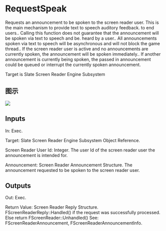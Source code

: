 # RequestSpeak

Requests an announcement to be spoken to the screen reader user. This is the main mechanism to provide text to speech auditory feedback. to end users.. Calling this function does not guarantee that the announcement will be spoken via text to speech and be. heard by a user.. All announcements spoken via text to speech will be asynchronous and will not block the game thread.. If the screen reader user is active and no announcements are currently spoken, the announcement will be spoken immediately.. If another announcement is currently being spoken, the passed in announcement could be queued or interrupt the currently spoken announcement.

Target is Slate Screen Reader Engine Subsystem

## 图示

![]($-20221218-20585341.png)

## Inputs

In: Exec.

Target: Slate Screen Reader Engine Subsystem Object Reference.

Screen Reader User Id: Integer. The user Id of the screen reader user the announcement is intended for.

Announcement: Screen Reader Announcement Structure. The announcement requested to be spoken to the screen reader user.  

## Outputs

Out: Exec.

Return Value: Screen Reader Reply Structure. FScreenReaderReply::Handled() if the request was successfully processed. Else return FScreenReader::Unhandled() See: FScreenReaderAnnouncement, FScreenReaderAnnouncementInfo.


